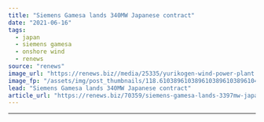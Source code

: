 ```yaml
---
title: "Siemens Gamesa lands 340MW Japanese contract"
date: "2021-06-16"
tags: 
  - japan
  - siemens gamesa
  - onshore wind
  - renews
source: "renews"
image_url: "https://renews.biz//media/25335/yurikogen-wind-power-plant.jpg?mode=crop&width=770&heightratio=0.6103896103896103896103896104&slimmage=true"
image_fp: "/assets/img/post_thumbnails/118.6103896103896103896103896104&slimmage=true"
lead: "Siemens Gamesa lands 340MW Japanese contract"
article_url: "https://renews.biz/70359/siemens-gamesa-lands-3397mw-japanese-contract/"
---
```


---
